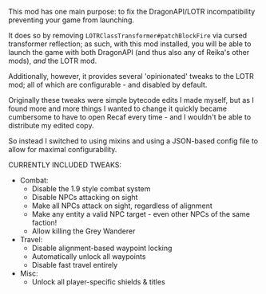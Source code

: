 This mod has one main purpose: to fix the DragonAPI/LOTR incompatibility preventing your game from launching.

It does so by removing `LOTRClassTransformer#patchBlockFire` via cursed transformer reflection; as such, with this mod installed, you will be able to launch the game with both DragonAPI (and thus also any of Reika's other mods), *and* the LOTR mod.

Additionally, however, it provides several 'opinionated' tweaks to the LOTR mod; all of which are configurable - and disabled by default.

Originally these tweaks were simple bytecode edits I made myself, but as I found more and more things I wanted to change it quickly became cumbersome to have to open Recaf every time - and I wouldn't be able to distribute my edited copy.

So instead I switched to using mixins and using a JSON-based config file to allow for maximal configurability.

CURRENTLY INCLUDED TWEAKS:
- Combat:
    - Disable the 1.9 style combat system
    - Disable NPCs attacking on sight
    - Make all NPCs attack on sight, regardless of alignment
    - Make any entity a valid NPC target - even other NPCs of the same faction!
    - Allow killing the Grey Wanderer
- Travel:
    - Disable alignment-based waypoint locking
    - Automatically unlock all waypoints
    - Disable fast travel entirely
- Misc:
    - Unlock all player-specific shields & titles
